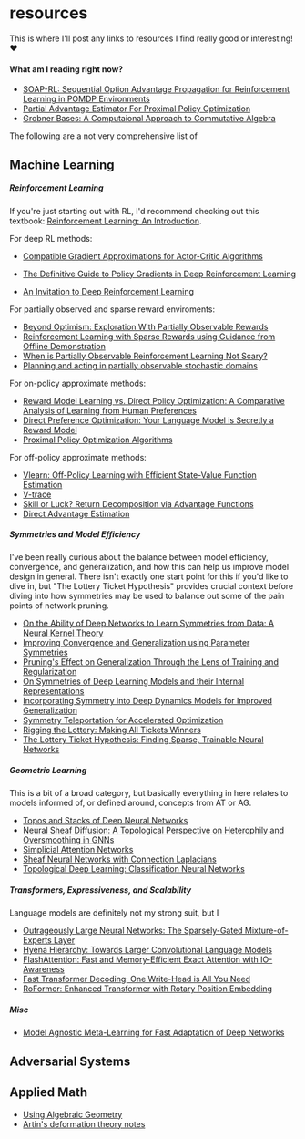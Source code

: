 # resources
This is where I'll post any links to resources I find really good or interesting! ❤️

#### What am I reading right now?

 - [SOAP-RL: Sequential Option Advantage Propagation for Reinforcement Learning in POMDP Environments](https://arxiv.org/abs/2407.18913)
 - [Partial Advantage Estimator For Proximal Policy Optimization](https://arxiv.org/abs/2301.10920)
 - [Grobner Bases: A Computaional Approach to Commutative Algebra](https://link.springer.com/book/10.1007/978-1-4612-0913-3)

The following are a not very comprehensive list of 

## Machine Learning


##### Reinforcement Learning

If you're just starting out with RL, I'd recommend checking out this textbook: [Reinforcement Learning: An Introduction](https://web.stanford.edu/class/psych209/Readings/SuttonBartoIPRLBook2ndEd.pdf).

For deep RL methods:

 - [Compatible Gradient Approximations for Actor-Critic Algorithms](https://arxiv.org/abs/2409.01477)

 - [The Definitive Guide to Policy Gradients in Deep Reinforcement Learning](https://arxiv.org/abs/2401.13662)
 - [An Invitation to Deep Reinforcement Learning](https://arxiv.org/abs/2312.08365)

For partially observed and sparse reward enviroments:

 - [Beyond Optimism: Exploration With Partially Observable Rewards](https://arxiv.org/abs/2406.13909)
 - [Reinforcement Learning with Sparse Rewards using Guidance from Offline Demonstration](https://arxiv.org/abs/2202.04628)
 - [When is Partially Observable Reinforcement Learning Not Scary?](https://arxiv.org/abs/2204.08967)
 - [Planning and acting in partially observable stochastic domains](https://people.csail.mit.edu/lpk/papers/aij98-pomdp.pdf)

For on-policy approximate methods:

 - [Reward Model Learning vs. Direct Policy Optimization: A Comparative Analysis of Learning from Human Preferences](https://arxiv.org/abs/2403.01857)
 - [Direct Preference Optimization: Your Language Model is Secretly a Reward Model](https://arxiv.org/abs/2305.18290)
 - [Proximal Policy Optimization Algorithms](https://arxiv.org/abs/1707.06347)

For off-policy approximate methods:

 - [Vlearn: Off-Policy Learning with Efficient State-Value Function Estimation](https://arxiv.org/html/2403.04453v2)
 - [V-trace](https://paperswithcode.com/method/v-trace)
 - [Skill or Luck? Return Decomposition via Advantage Functions](https://arxiv.org/abs/2402.12874)
 - [Direct Advantage Estimation](https://arxiv.org/abs/2109.06093)

##### Symmetries and Model Efficiency

I've been really curious about the balance between model efficiency, convergence, and generalization, and how this can help us improve model design in general. There isn't exactly one start point for this if you'd like to dive in, but "The Lottery Ticket Hypothesis" provides crucial context before diving into how symmetries may be used to balance out some of the pain points of network pruning.

 - [On the Ability of Deep Networks to Learn Symmetries from Data: A Neural Kernel Theory](https://arxiv.org/html/2412.11521v1)
 - [Improving Convergence and Generalization using Parameter Symmetries](https://openreview.net/pdf?id=L0r0GphlIL)
 - [Pruning's Effect on Generalization Through the Lens of Training and Regularization](https://arxiv.org/abs/2210.13738)
 - [On Symmetries of Deep Learning Models and their Internal Representations](https://arxiv.org/abs/2205.14258)
 - [Incorporating Symmetry into Deep Dynamics Models for Improved Generalization](https://arxiv.org/abs/2002.03061)
 - [Symmetry Teleportation for Accelerated Optimization](https://arxiv.org/abs/2205.10637)
 - [Rigging the Lottery: Making All Tickets Winners](https://arxiv.org/abs/1911.11134)
 - [The Lottery Ticket Hypothesis: Finding Sparse, Trainable Neural Networks](https://arxiv.org/pdf/1803.03635)

##### Geometric Learning

This is a bit of a broad category, but basically everything in here relates to models informed of, or defined around, concepts from AT or AG.

 - [Topos and Stacks of Deep Neural Networks](https://arxiv.org/abs/2106.14587)
 - [Neural Sheaf Diffusion: A Topological Perspective on Heterophily and Oversmoothing in GNNs](https://arxiv.org/abs/2202.04579)
 - [Simplicial Attention Networks](https://arxiv.org/abs/2204.09455)
 - [Sheaf Neural Networks with Connection Laplacians](https://proceedings.mlr.press/v196/barbero22a/barbero22a.pdf)
 - [Topological Deep Learning: Classification Neural Networks](https://arxiv.org/abs/2102.08354)

##### Transformers, Expressiveness, and Scalability

Language models are definitely not my strong suit, but I

 - [Outrageously Large Neural Networks: The Sparsely-Gated Mixture-of-Experts Layer](https://arxiv.org/abs/1701.06538)
 - [Hyena Hierarchy: Towards Larger Convolutional Language Models](https://arxiv.org/abs/2302.10866)
 - [FlashAttention: Fast and Memory-Efficient Exact Attention with IO-Awareness](https://arxiv.org/abs/2205.14135)
 - [Fast Transformer Decoding: One Write-Head is All You Need](https://arxiv.org/abs/1911.02150)
 - [RoFormer: Enhanced Transformer with Rotary Position Embedding](https://arxiv.org/abs/2104.09864)

##### Misc

 - [Model Agnostic Meta-Learning for Fast Adaptation of Deep Networks](https://arxiv.org/abs/1703.03400)

## Adversarial Systems



## Applied Math

 - [Using Algebraic Geometry](https://eclass.uoa.gr/modules/document/file.php/D231/Papers/Cox-UsingAlgebraicGeometry.pdf)
 - [Artin's deformation theory notes](https://www.maths.ed.ac.uk/~ssierra/artin_notes_deformationthy.pdf)